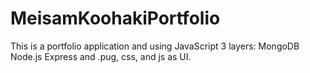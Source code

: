 # MeisamKoohakiPortfolio

This is a portfolio application and using JavaScript 3 layers:
MongoDB
Node.js
Express
and .pug, css, and js as UI.



